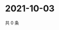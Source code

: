 # 2021-10-03

共 0 条

<!-- BEGIN WEIBO -->
<!-- 最后更新时间 Sun Oct 03 2021 06:10:34 GMT+0800 (China Standard Time) -->

<!-- END WEIBO -->
